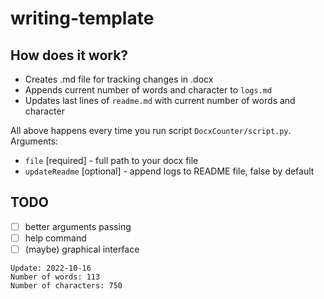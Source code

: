 # writing-template                          

## How does it work?  
* Creates .md file for tracking changes in .docx  
* Appends current number of words and character to `logs.md`  
* Updates last lines of `readme.md` with current number of words and character  
                            
All above happens every time you run script `DocxCounter/script.py`.
Arguments:
* `file` [required] - full path to your docx file  
* `updateReadme` [optional] - append logs to README file, false by default

## TODO  
- [ ] better arguments passing
- [ ] help command
- [ ] (maybe) graphical interface

~~~~
Update: 2022-10-16  
Number of words: 113  
Number of characters: 750  
